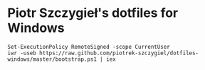 ﻿# Piotr Szczygieł's dotfiles for Windows

```
Set-ExecutionPolicy RemoteSigned -scope CurrentUser
iwr -useb https://raw.github.com/piotrek-szczygiel/dotfiles-windows/master/bootstrap.ps1 | iex
```
